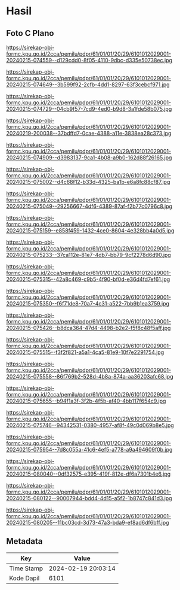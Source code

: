 # Hasil

## Foto C Plano

https://sirekap-obj-formc.kpu.go.id/2cca/pemilu/pdpr/61/01/01/20/29/6101012029001-20240215-074559--d129cdd0-8f05-4110-9dbc-d335e50738ec.jpg

https://sirekap-obj-formc.kpu.go.id/2cca/pemilu/pdpr/61/01/01/20/29/6101012029001-20240215-074649--3b599f92-2cfb-4dd1-8297-63f3cebcf971.jpg

https://sirekap-obj-formc.kpu.go.id/2cca/pemilu/pdpr/61/01/01/20/29/6101012029001-20240215-074729--04cb9f57-7cd9-4ed0-b9d8-3a1fde58b075.jpg

https://sirekap-obj-formc.kpu.go.id/2cca/pemilu/pdpr/61/01/01/20/29/6101012029001-20240219-200038--37bdffd7-0cae-4388-a11e-3838ea28c373.jpg

https://sirekap-obj-formc.kpu.go.id/2cca/pemilu/pdpr/61/01/01/20/29/6101012029001-20240215-074909--d3983137-9ca1-4b08-a9b0-162d88f26165.jpg

https://sirekap-obj-formc.kpu.go.id/2cca/pemilu/pdpr/61/01/01/20/29/6101012029001-20240215-075002--d4c68f12-b33d-4325-ba1b-e6a8fc88cf87.jpg

https://sirekap-obj-formc.kpu.go.id/2cca/pemilu/pdpr/61/01/01/20/29/6101012029001-20240215-075049--29256667-4df6-4389-87af-f2b77c0796c8.jpg

https://sirekap-obj-formc.kpu.go.id/2cca/pemilu/pdpr/61/01/01/20/29/6101012029001-20240215-075159--e858f459-1432-4ce0-8604-4e328bb4a0d5.jpg

https://sirekap-obj-formc.kpu.go.id/2cca/pemilu/pdpr/61/01/01/20/29/6101012029001-20240215-075233--37ca112e-81e7-4db7-bb79-9cf2278d6d90.jpg

https://sirekap-obj-formc.kpu.go.id/2cca/pemilu/pdpr/61/01/01/20/29/6101012029001-20240215-075315--42a8c469-c9b5-4f90-bf0d-e36d4fd7ef61.jpg

https://sirekap-obj-formc.kpu.go.id/2cca/pemilu/pdpr/61/01/01/20/29/6101012029001-20240215-075350--f6f71de8-70a7-4c31-a522-7bb9b1ea3759.jpg

https://sirekap-obj-formc.kpu.go.id/2cca/pemilu/pdpr/61/01/01/20/29/6101012029001-20240215-075426--b8dca364-47d4-4498-b2e2-f5f8c48f5aff.jpg

https://sirekap-obj-formc.kpu.go.id/2cca/pemilu/pdpr/61/01/01/20/29/6101012029001-20240215-075515--f3f2f821-a5a1-4ca5-81e9-10f7e2291754.jpg

https://sirekap-obj-formc.kpu.go.id/2cca/pemilu/pdpr/61/01/01/20/29/6101012029001-20240215-075558--86f769b2-528d-4b8a-874a-aa36203afc68.jpg

https://sirekap-obj-formc.kpu.go.id/2cca/pemilu/pdpr/61/01/01/20/29/6101012029001-20240215-075655--b94f1a3f-3f2b-4f5b-af40-4bb117f654c9.jpg

https://sirekap-obj-formc.kpu.go.id/2cca/pemilu/pdpr/61/01/01/20/29/6101012029001-20240215-075746--94342531-0380-4957-af8f-49c0d069b8e5.jpg

https://sirekap-obj-formc.kpu.go.id/2cca/pemilu/pdpr/61/01/01/20/29/6101012029001-20240215-075954--7d8c055a-41c6-4ef5-a778-a9a494609f0b.jpg

https://sirekap-obj-formc.kpu.go.id/2cca/pemilu/pdpr/61/01/01/20/29/6101012029001-20240215-080040--0df32575-e395-419f-812e-df6a7301b4e6.jpg

https://sirekap-obj-formc.kpu.go.id/2cca/pemilu/pdpr/61/01/01/20/29/6101012029001-20240215-080122--90007944-bdd4-4d15-a5f2-1b8747c841d3.jpg

https://sirekap-obj-formc.kpu.go.id/2cca/pemilu/pdpr/61/01/01/20/29/6101012029001-20240215-080205--11bc03cd-3d73-47a3-bda9-ef8ad6df6bff.jpg


## Metadata

| Key        | Value               |
| ---------- | ------------------- |
| Time Stamp | 2024-02-19 20:03:14 |
| Kode Dapil | 6101                |



